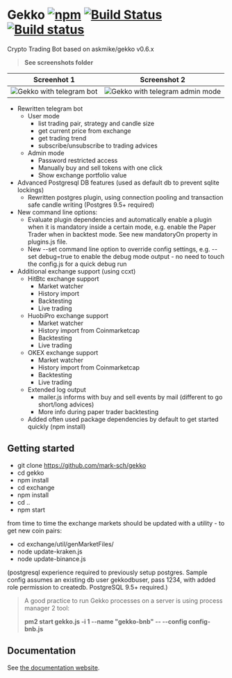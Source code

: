 # Gekko [![npm](https://img.shields.io/npm/dm/gekko.svg)]() [![Build Status](https://travis-ci.org/askmike/gekko.png)](https://travis-ci.org/askmike/gekko) [![Build status](https://ci.appveyor.com/api/projects/status/github/askmike/gekko?branch=stable&svg=true)](https://ci.appveyor.com/project/askmike/gekko)

Crypto Trading Bot based on askmike/gekko v0.6.x

> **See screenshots folder**

| Screenhot 1 | Screenshot 2 |
| ----------- | ------------ |
| ![Gekko with telegram bot](https://github.com/mark-sch/gekko/raw/develop/screenshots/telegrambot-crypto-overview.jpg) | ![Gekko with telegram admin mode](https://github.com/mark-sch/gekko/raw/develop/screenshots/telegrambot-admin-sell.jpg) |

- Rewritten telegram bot
  - User mode
    - list trading pair, strategy and candle size
    - get current price from exchange
    - get trading trend
    - subscribe/unsubscribe to trading advices
  - Admin mode
    - Password restricted access
    - Manually buy and sell tokens with one click
    - Show exchange portfolio value
- Advanced Postgresql DB features (used as default db to prevent sqlite lockings)
  - Rewritten postgres plugin, using connection pooling and transaction safe candle writing (Postgres 9.5+ required)
- New command line options:
  - Evaluate plugin dependencies and automatically enable a plugin when it is mandatory inside a certain mode, e.g. enable the Paper Trader when in backtest mode. See new mandatoryOn property in plugins.js file.
  - New --set command line option to override config settings, e.g. --set debug=true to enable the debug mode output - no need to touch the config.js for a quick debug run
- Additional exchange support (using ccxt)
  - HitBtc exchange support
    - Market watcher
    - History import
    - Backtesting
    - Live trading
  - HuobiPro exchange support
    - Market watcher
    - History import from Coinmarketcap
    - Backtesting
    - Live trading
  - OKEX exchange support
    - Market watcher
    - History import from Coinmarketcap
    - Backtesting
    - Live trading
  - Extended log output
    - mailer.js informs with buy and sell events by mail (different to go short/long advices)
    - More info during paper trader backtesting
  - Added often used package dependencies by default to get started quickly (npm install)

## Getting started

- git clone https://github.com/mark-sch/gekko
- cd gekko
- npm install
- cd exchange
- npm install
- cd ..
- npm start

from time to time the exchange markets should be updated with a utility - to get new coin pairs:

- cd exchange/util/genMarketFiles/
- node update-kraken.js
- node update-binance.js

(postgresql experience required to previously setup postgres. Sample config assumes an existing db user gekkodbuser, pass 1234, with added role permission to createdb. PostgreSQL 9.5+ required.)

> A good practice to run Gekko processes on a server is using process manager 2 tool:
>
> **pm2 start gekko.js -i 1 --name "gekko-bnb" -- --config config-bnb.js**

## Documentation

See [the documentation website](https://gekko.wizb.it/docs/introduction/about_gekko.html).

